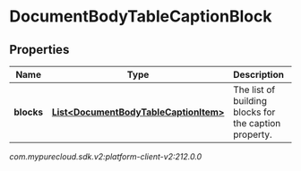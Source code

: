 # DocumentBodyTableCaptionBlock


## Properties

| Name | Type | Description | Notes |
| ------------ | ------------- | ------------- | ------------- |
| **blocks** | [**List&lt;DocumentBodyTableCaptionItem&gt;**](DocumentBodyTableCaptionItem) | The list of building blocks for the caption property. |  |




_com.mypurecloud.sdk.v2:platform-client-v2:212.0.0_
